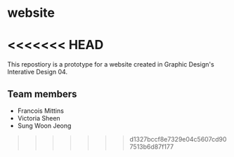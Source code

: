 # website
<<<<<<< HEAD
=======

This repostiory is a prototype for a website created in Graphic Design's Interative Design 04.

## Team members
- Francois Mittins
- Victoria Sheen
- Sung Woon Jeong
>>>>>>> d1327bccf8e7329e04c5607cd907513b6d87f177

